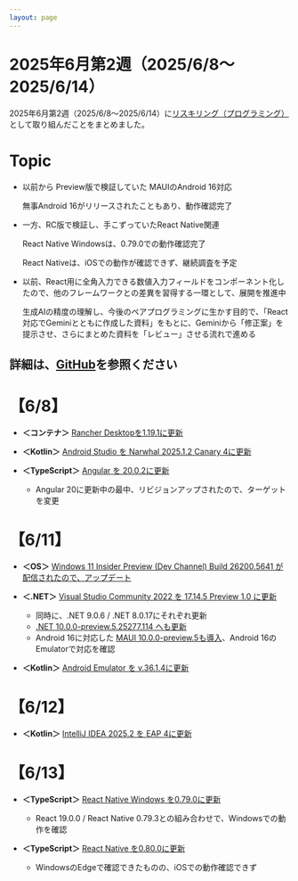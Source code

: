 ```yaml
---
layout: page
---
```

# 2025年6月第2週（2025/6/8～2025/6/14）

2025年6月第2週（2025/6/8～2025/6/14）に[リスキリング（プログラミング）](https://tatsukiyoshi.github.io/)として取り組んだことをまとめました。

# Topic
- 以前から Preview版で検証していた MAUIのAndroid 16対応

  無事Android 16がリリースされたこともあり、動作確認完了

- 一方、RC版で検証し、手こずっていたReact Native関連

  React Native Windowsは、0.79.0での動作確認完了

  React Nativeは、iOSでの動作が確認できず、継続調査を予定

- 以前、React用に全角入力できる数値入力フィールドをコンポーネント化したので、他のフレームワークとの差異を習得する一環として、展開を推進中
  
  生成AIの精度の理解し、今後のペアプログラミングに生かす目的で、「React対応でGeminiとともに作成した資料」をもとに、Geminiから「修正案」を提示させ、さらにまとめた資料を「レビュー」させる流れで進める

詳細は、[GitHub](https://tatsukiyoshi.github.io/)を参照ください
---
# 【6/8】
- **＜コンテナ＞** [Rancher Desktopを1.19.1に更新](https://rancherdesktop.io/)

- **＜Kotlin＞** [Android Studio を Narwhal 2025.1.2 Canary 4に更新](https://developer.android.com/studio)

- **＜TypeScript＞** [Angular を 20.0.2に更新](https://angular.dev/)
  - Angular 20に更新中の最中、リビジョンアップされたので、ターゲットを変更

# 【6/11】
- **＜OS＞**  [Windows 11 Insider Preview (Dev Channel) Build 26200.5641 が配信されたので、アップデート](https://aka.ms/DevLatest)

- **＜.NET＞** [Visual Studio Community 2022 を 17.14.5 Preview 1.0 に更新](https://learn.microsoft.com/en-us/visualstudio/releases/2022/release-notes-preview)
  - 同時に、.NET 9.0.6 / .NET 8.0.17にそれぞれ更新
  - [.NET 10.0.0-preview.5.25277.114 へも更新](https://dotnet.microsoft.com/ja-jp/download/dotnet)
  - Android 16に対応した [MAUI 10.0.0-preview.5も導入](https://github.com/dotnet/maui)、Android 16のEmulatorで対応を確認

- **＜Kotlin＞** [Android Emulator を v.36.1.4に更新](https://developer.android.com/studio)

# 【6/12】
- **＜Kotlin＞** [IntelliJ IDEA 2025.2 を EAP 4に更新](https://www.jetbrains.com/ja-jp/idea/)

# 【6/13】
- **＜TypeScript＞** [React Native Windows を0.79.0に更新](https://microsoft.github.io/react-native-windows/)
  - React 19.0.0 / React Native 0.79.3との組み合わせで、Windowsでの動作を確認

- **＜TypeScript＞** [React Native を0.80.0に更新](https://reactnative.dev/)
  - WindowsのEdgeで確認できたものの、iOSでの動作確認できず
